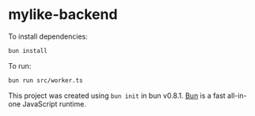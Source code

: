 # mylike-backend

To install dependencies:

```bash
bun install
```

To run:

```bash
bun run src/worker.ts
```

This project was created using `bun init` in bun v0.8.1. [Bun](https://bun.sh) is a fast all-in-one JavaScript runtime.
